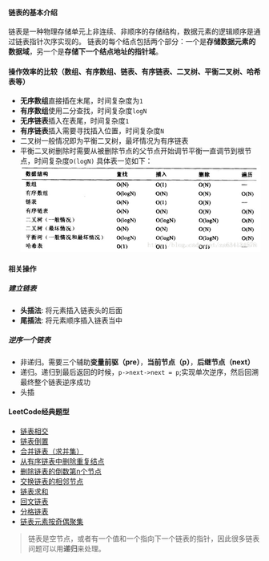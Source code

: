 #### 链表的基本介绍
链表是一种物理存储单元上非连续、非顺序的存储结构，数据元素的逻辑顺序是通过链表指针次序实现的。
链表的每个结点包括两个部分：一个是**存储数据元素的数据域**，另一个是**存储下一个结点地址的指针域**。
#### 操作效率的比较（数组、有序数组、链表、有序链表、二叉树、平衡二叉树、哈希表等）
- **无序数组**直接插在末尾，时间复杂度为`1`
- **有序数组**使用二分查找，时间复杂度`logN`
- **无序链表**插入在表尾，时间复杂度`1`
- **有序链表**插入需要寻找插入位置，时间复杂度`N`
- 二叉树一般情况即为平衡二叉树，最坏情况为有序链表
- 平衡二叉树删除时需要从被删除节点的父节点开始调节平衡一直调节到根节点，时间复杂度`O(logN)`
具体表一览如下：
![img](https://github.com/Cecilia520/algorithmic-learning-leetcode/blob/cecilia-python/cecilia-python/linkedlist/%E6%95%88%E7%8E%87%E8%A1%A8.png)
#### 相关操作
##### 建立链表
- **头插法**: 将元素插入链表头的后面
- **尾插法**: 将元素顺序插入链表当中
##### 逆序一个链表
- 非递归。需要三个辅助**变量前驱（pre）**，**当前节点（p）**，**后继节点（next）**
- 递归。递归到最后返回的时候，`p->next->next = p`;实现单次逆序，然后回溯最终整个链表逆序成功
- 头插
#### LeetCode经典题型
- [链表相交](https://leetcode-cn.com/problems/intersection-of-two-linked-lists/description/)
- [链表倒置](https://leetcode-cn.com/problems/reverse-linked-list/description/)
- [合并链表（求并集）](https://leetcode-cn.com/problems/merge-two-sorted-lists/description/)
- [从有序链表中删除重复结点](https://leetcode-cn.com/problems/remove-duplicates-from-sorted-list/description/)
- [删除链表的倒数第n个节点](https://leetcode-cn.com/problems/remove-nth-node-from-end-of-list/description/)
- [交换链表的相邻节点](https://leetcode-cn.com/problems/swap-nodes-in-pairs/description/)
- [链表求和](https://leetcode-cn.com/problems/add-two-numbers-ii/description/)
- [回文链表](https://leetcode-cn.com/problems/palindrome-linked-list/description/)
- [分格链表](https://leetcode-cn.com/problems/split-linked-list-in-parts/description/)
- [链表元素按奇偶聚集](https://leetcode-cn.com/problems/odd-even-linked-list/description/)

> 链表是空节点，或者有一个值和一个指向下一个链表的指针，因此很多链表问题可以用**递归**来处理。